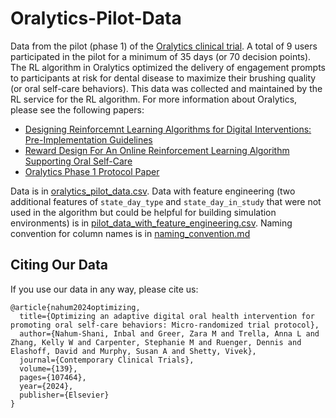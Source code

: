 # Oralytics-Pilot-Data
Data from the pilot (phase 1) of the [Oralytics clinical trial](https://clinicaltrials.gov/study/NCT05624489). A total of 9 users participated in the pilot for a minimum of 35 days (or 70 decision points). The RL algorithm in Oralytics optimized the delivery of engagement prompts to participants at risk for dental disease to maximize their brushing quality (or oral self-care behaviors). This data was collected and maintained by the RL service for the RL algorithm. For more information about Oralytics, please see the following papers:
* [Designing Reinforcemnt Learning Algorithms for Digital Interventions: Pre-Implementation Guidelines](https://scholar.google.com/citations?view_op=view_citation&hl=en&user=mAgilOsAAAAJ&citation_for_view=mAgilOsAAAAJ:u-x6o8ySG0sC)
* [Reward Design For An Online Reinforcement Learning Algorithm Supporting Oral Self-Care](https://scholar.google.com/citations?view_op=view_citation&hl=en&user=mAgilOsAAAAJ&citation_for_view=mAgilOsAAAAJ:d1gkVwhDpl0C)
* [Oralytics Phase 1 Protocol Paper](https://www.sciencedirect.com/science/article/abs/pii/S1551714424000387)

Data is in [oralytics_pilot_data.csv](https://github.com/StatisticalReinforcementLearningLab/oralytics_pilot_data/blob/main/oralytics_pilot_data.csv).
Data with feature engineering (two additional features of `state_day_type` and `state_day_in_study` that were not used in the algorithm but could be helpful for building simulation environments) is in [pilot_data_with_feature_engineering.csv](https://github.com/StatisticalReinforcementLearningLab/oralytics_pilot_data/blob/main/pilot_data_with_feature_engineering.csv). 
Naming convention for column names is in [naming_convention.md](https://github.com/StatisticalReinforcementLearningLab/oralytics_pilot_data/blob/main/naming_convention.md)

## Citing Our Data
If you use our data in any way, please cite us:
```
@article{nahum2024optimizing,
  title={Optimizing an adaptive digital oral health intervention for promoting oral self-care behaviors: Micro-randomized trial protocol},
  author={Nahum-Shani, Inbal and Greer, Zara M and Trella, Anna L and Zhang, Kelly W and Carpenter, Stephanie M and Ruenger, Dennis and Elashoff, David and Murphy, Susan A and Shetty, Vivek},
  journal={Contemporary Clinical Trials},
  volume={139},
  pages={107464},
  year={2024},
  publisher={Elsevier}
}
```
